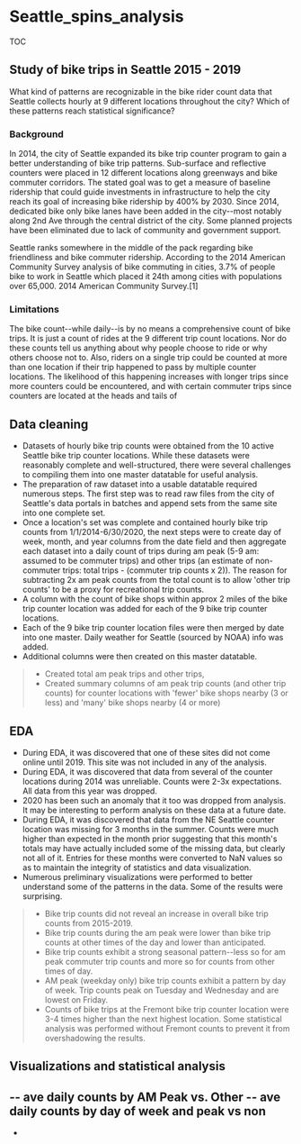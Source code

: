 # Seattle_spins_analysis

TOC

## Study of bike trips in Seattle 2015 - 2019
What kind of patterns are recognizable in the bike rider count data that Seattle collects hourly at 9 different locations throughout the city? Which of these patterns reach statistical significance?

### Background
In 2014, the city of Seattle expanded its bike trip counter program to gain a better understanding of bike trip patterns. Sub-surface and reflective counters were placed in 12 different locations along greenways and bike commuter corridors. The stated goal was to get a measure of baseline ridership that could guide investments in infrastructure to help the city reach its goal of increasing bike ridership by 400% by 2030. Since 2014, dedicated bike only bike lanes have been added in the city--most notably along 2nd Ave through the central district of the city. Some planned projects have been eliminated due to lack of community and government support. 

Seattle ranks somewhere in the middle of the pack regarding bike friendliness and bike commuter ridership. According to the 2014 American Community Survey analysis of bike commuting in cities, 3.7% of people bike to work in Seattle which placed it 24th among cities with populations over 65,000. 2014 American Community Survey.[1] 

### Limitations
The bike count--while daily--is by no means a comprehensive count of bike trips. It is just a count of rides at the 9 different trip count locations. Nor do these counts tell us anything about why people choose to ride or why others choose not to. Also, riders on a single trip could be counted at more than one location if their trip happened to pass by multiple counter locations. The likelihood of this happening increases with longer trips since more counters could be encountered, and with certain commuter trips since counters are located at the heads and tails of 

## Data cleaning
- Datasets of hourly bike trip counts were obtained from the 10 active Seattle bike trip counter locations. While these datasets were reasonably complete and well-structured, there were several challenges to compiling them into one master datatable for useful analysis.
- The preparation of raw dataset into a usable datatable required numerous steps. The first step was to read raw files from the city of Seattle's data portals in batches and append sets from the same site into one complete set. 
- Once a location's set was complete and contained hourly bike trip counts from 1/1/2014-6/30/2020, the next steps were to create day of week, month, and year columns from the date field and then aggregate each dataset into a daily count of trips during am peak (5-9 am: assumed to be commuter trips) and other trips (an estimate of non-commuter trips: total trips - (commuter trip counts x 2)). The reason for subtracting 2x am peak counts from the total count is to allow 'other trip counts' to be a proxy for recreational trip counts. 
- A column with the count of bike shops within approx 2 miles of the bike trip counter location was added for each of the 9 bike trip counter locations.
- Each of the 9 bike trip counter location files were then merged by date into one master. Daily weather for Seattle (sourced by NOAA) info was added.
- Additional columns were then created on this master datatable.
> - Created total am peak trips and other trips, 
> - Created summary columns of am peak trip counts (and other trip counts) for counter locations with 'fewer' bike shops nearby (3 or less) and 'many' bike shops nearby (4 or more)
## EDA
- During EDA, it was discovered that one of these sites did not come online until 2019. This site was not included in any of the analysis. 
- During EDA, it was discovered that data from several of the counter locations during 2014 was unreliable. Counts were 2-3x expectations. All data from this year was dropped.
- 2020 has been such an anomaly that it too was dropped from analysis. It may be interesting to perform analysis on these data at a future date.
- During EDA, it was discovered that data from the NE Seattle counter location was missing for 3 months in the summer. Counts were much higher than expected in the month prior suggesting that this month's totals may have actually included some of the missing data, but clearly not all of it. Entries for these months were converted to NaN values so as to maintain the integrity of statistics and data visualization.
- Numerous preliminary visualizations were performed to better understand some of the patterns in the data. Some of the results were surprising.
> - Bike trip counts did not reveal an increase in overall bike trip counts from 2015-2019.
> - Bike trip counts during the am peak were lower than bike trip counts at other times of the day and lower than anticipated.
> - Bike trip counts exhibit a strong seasonal pattern--less so for am peak commuter trip counts and more so for counts from other times of day.
> - AM peak (weekday only) bike trip counts exhibit a pattern by day of week. Trip counts peak on Tuesday and Wednesday and are lowest on Friday.
> - Counts of bike trips at the Fremont bike trip counter location were 3-4 times higher than the next highest location. Some statistical analysis was performed without Fremont counts to prevent it from overshadowing the results.

## Visualizations and statistical analysis
-- ave daily counts by AM Peak vs. Other
-- ave daily counts by day of week and peak vs non
-
-
